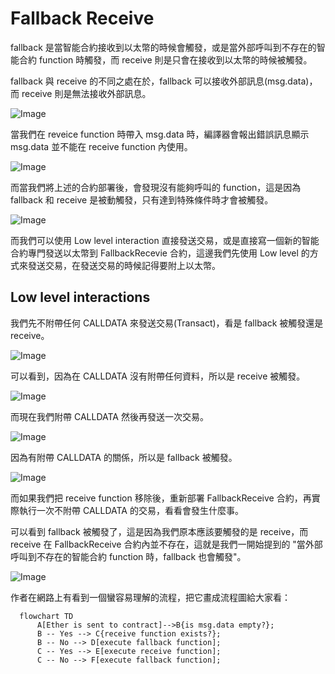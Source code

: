 # Fallback Receive

fallback 是當智能合約接收到以太幣的時候會觸發，或是當外部呼叫到不存在的智能合約 function 時觸發，而 receive 則是只會在接收到以太幣的時候被觸發。

fallback 與 receive 的不同之處在於，fallback 可以接收外部訊息(msg.data)，而 receive 則是無法接收外部訊息。

![Image](https://i.imgur.com/suMvj4Q.png)

當我們在 reveice function 時帶入 msg.data 時，編譯器會報出錯誤訊息顯示 msg.data 並不能在 receive function 內使用。

![Image](https://i.imgur.com/WlBCszf.png)

而當我們將上述的合約部署後，會發現沒有能夠呼叫的 function，這是因為 fallback 和 receive 是被動觸發，只有達到特殊條件時才會被觸發。

![Image](https://i.imgur.com/lOKInPt.png)

而我們可以使用 Low level interaction 直接發送交易，或是直接寫一個新的智能合約專門發送以太幣到 FallbackRecevie 合約，這邊我們先使用 Low level 的方式來發送交易，在發送交易的時候記得要附上以太幣。

## Low level interactions

我們先不附帶任何 CALLDATA 來發送交易(Transact)，看是 fallback 被觸發還是 receive。

![Image](https://i.imgur.com/DN4Hxme.png)

可以看到，因為在 CALLDATA 沒有附帶任何資料，所以是 receive 被觸發。

![Image](https://i.imgur.com/NcgYGZ7.png)

而現在我們附帶 CALLDATA 然後再發送一次交易。

![Image](https://i.imgur.com/XcZrQxC.png)

因為有附帶 CALLDATA 的關係，所以是 fallback 被觸發。

![Image](https://i.imgur.com/JzW5WJA.png)

而如果我們把 receive function 移除後，重新部署 FallbackReceive 合約，再實際執行一次不附帶 CALLDATA 的交易，看看會發生什麼事。

可以看到 fallback 被觸發了，這是因為我們原本應該要觸發的是 receive，而 receive 在 FallbackReceive 合約內並不存在，這就是我們一開始提到的 "當外部呼叫到不存在的智能合約 function 時，fallback 也會觸發"。

![Image](https://i.imgur.com/heRwzoY.png)

作者在網路上有看到一個蠻容易理解的流程，把它畫成流程圖給大家看：

```mermaid
  flowchart TD
      A[Ether is sent to contract]-->B{is msg.data empty?};
      B -- Yes --> C{receive function exists?};
      B -- No --> D[execute fallback function];
      C -- Yes --> E[execute receive function];
      C -- No --> F[execute fallback function];
```
